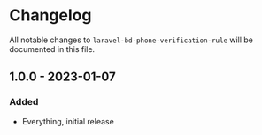 # Changelog

All notable changes to `laravel-bd-phone-verification-rule` will be documented in this file.

## 1.0.0 - 2023-01-07

### Added

-   Everything, initial release
